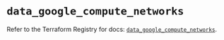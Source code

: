 # `data_google_compute_networks`

Refer to the Terraform Registry for docs: [`data_google_compute_networks`](https://registry.terraform.io/providers/hashicorp/google/6.36.0/docs/data-sources/compute_networks).
